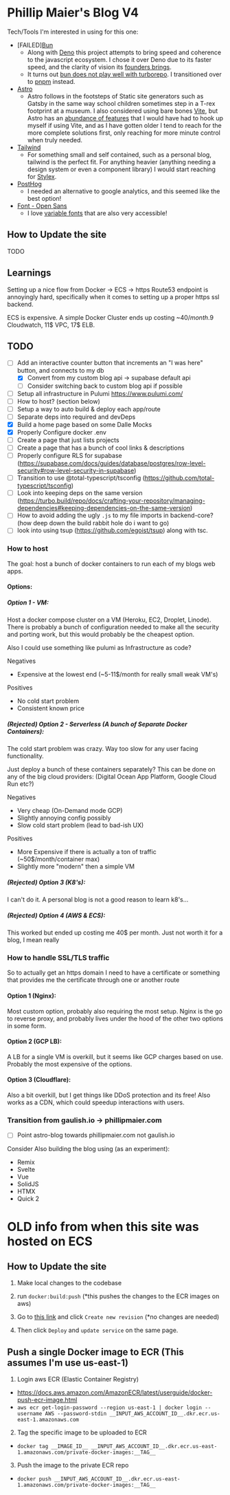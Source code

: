 # Phillip Maier's Blog V4

Tech/Tools I'm interested in using for this one:

- [FAILED][Bun](https://bun.sh/)
  - Along with [Deno](https://deno.com/) this project attempts to bring speed and coherence to the javascript ecosystem. I chose it over Deno due to its faster speed, and the clarity of vision its [founders brings](https://github.com/Jarred-Sumner).
  - It turns out [bun does not play well with turborepo](https://github.com/vercel/turbo/issues/5982). I transitioned over to [pnpm](https://pnpm.io/) instead.
- [Astro](https://astro.build/)
  - Astro follows in the footsteps of Static site generators such as Gatsby in the same way school children sometimes step in a T-rex footprint at a museum. I also considered using bare bones [Vite](https://vitejs.dev/), but Astro has an [abundance of features](https://docs.astro.build/en/concepts/why-astro/) that I would have had to hook up myself if using Vite, and as I have gotten older I tend to reach for the more complete solutions first, only reaching for more minute control when truly needed.
- [Tailwind](https://tailwindcss.com/)
  - For something small and self contained, such as a personal blog, tailwind is the perfect fit. For anything heavier (anything needing a design system or even a component library) I would start reaching for [Stylex](https://github.com/facebook/stylex).
- [PostHog](https://posthog.com/)
  - I needed an alternative to google analytics, and this seemed like the best option!
- [Font - Open Sans](https://fonts.google.com/specimen/Open+Sans)
  - I love [variable fonts](https://developer.mozilla.org/en-US/docs/Web/CSS/CSS_fonts/Variable_fonts_guide) that are also very accessible!

## How to Update the site

TODO

## Learnings

Setting up a nice flow from Docker -> ECS -> https Route53 endpoint is annoyingly hard, specifically when it comes to setting up a proper https ssl backend.

ECS is expensive. A simple Docker Cluster ends up costing ~40$/month. 9$ Cloudwatch, 11$ VPC, 17$ ELB.

## TODO

- [ ] Add an interactive counter button that increments an "I was here" button, and connects to my db
  - [x] Convert from my custom blog api -> supabase default api
  - [ ] Consider switching back to custom blog api if possible
- [ ] Setup all infrastructure in Pulumi https://www.pulumi.com/
- [ ] How to host? (section below)
- [ ] Setup a way to auto build & deploy each app/route
- [ ] Separate deps into required and devDeps
- [x] Build a home page based on some Dalle Mocks
- [x] Properly Configure docker .env
- [ ] Create a page that just lists projects
- [ ] Create a page that has a bunch of cool links & descriptions
- [ ] Properly configure RLS for supabase (https://supabase.com/docs/guides/database/postgres/row-level-security#row-level-security-in-supabase)
- [ ] Transition to use @total-typescript/tsconfig (https://github.com/total-typescript/tsconfig)
- [ ] Look into keeping deps on the same version (https://turbo.build/repo/docs/crafting-your-repository/managing-dependencies#keeping-dependencies-on-the-same-version)
- [ ] How to avoid adding the ugly `.js` to my file imports in backend-core? (how deep down the build rabbit hole do i want to go)
- [ ] look into using tsup (https://github.com/egoist/tsup) along with tsc.

### How to host

The goal: host a bunch of docker containers to run each of my blogs web apps.

#### Options:

##### Option 1 - VM:

Host a docker compose cluster on a VM (Heroku, EC2, Droplet, Linode). There is probably a bunch of configuration needed to make all the security and porting work, but this would probably be the cheapest option.

Also I could use something like pulumi as Infrastructure as code?

Negatives

- Expensive at the lowest end (~5-11$/month for really small weak VM's)

Positives

- No cold start problem
- Consistent known price

##### (Rejected) Option 2 - Serverless (A bunch of Separate Docker Containers):

The cold start problem was crazy. Way too slow for any user facing functionality.

Just deploy a bunch of these containers separately? This can be done on any of the big cloud providers: (Digital Ocean App Platform, Google Cloud Run etc?)

Negatives

- Very cheap (On-Demand mode GCP)
- Slightly annoying config possibly
- Slow cold start problem (lead to bad-ish UX)

Positives

- More Expensive if there is actually a ton of traffic (~50$/month/container max)
- Slightly more "modern" then a simple VM

##### (Rejected) Option 3 (K8's):

I can't do it. A personal blog is not a good reason to learn k8's...

##### (Rejected) Option 4 (AWS & ECS):

This worked but ended up costing me 40$ per month. Just not worth it for a blog, I mean really

### How to handle SSL/TLS traffic

So to actually get an https domain I need to have a certificate or something that provides me the certificate through one or another route

#### Option 1 (Nginx):

Most custom option, probably also requiring the most setup. Nginx is the go to reverse proxy, and probably lives under the hood of the other two options in some form.

#### Option 2 (GCP LB):

A LB for a single VM is overkill, but it seems like GCP charges based on use. Probably the most expensive of the options.

#### Option 3 (Cloudflare):

Also a bit overkill, but I get things like DDoS protection and its free! Also works as a CDN, which could speedup interactions with users.

### Transition from gaulish.io -> phillipmaier.com

- [ ] Point astro-blog towards phillipmaier.com not gaulish.io

Consider Also building the blog using (as an experiment):

- Remix
- Svelte
- Vue
- SolidJS
- HTMX
- Quick 2

# OLD info from when this site was hosted on ECS

## How to Update the site

1. Make local changes to the codebase

2. run `docker:build:push` (\*this pushes the changes to the ECR images on aws)

3. Go to [this link](https://us-east-1.console.aws.amazon.com/ecs/v2/task-definitions/blog-services/9/containers?region=us-east-1) and click `Create new revision` (\*no changes are needed)

4. Then click `Deploy` and `update service` on the same page.

## Push a single Docker image to ECR (This assumes I'm use us-east-1)

1. Login aws ECR (Elastic Container Registry)

- https://docs.aws.amazon.com/AmazonECR/latest/userguide/docker-push-ecr-image.html
- `aws ecr get-login-password --region us-east-1 | docker login --username AWS --password-stdin __INPUT_AWS_ACCOUNT_ID__.dkr.ecr.us-east-1.amazonaws.com`

2. Tag the specific image to be uploaded to ECR

- `docker tag __IMAGE_ID__ __INPUT_AWS_ACCOUNT_ID__.dkr.ecr.us-east-1.amazonaws.com/private-docker-images:__TAG__`

3. Push the image to the private ECR repo

- `docker push __INPUT_AWS_ACCOUNT_ID__.dkr.ecr.us-east-1.amazonaws.com/private-docker-images:__TAG__`
